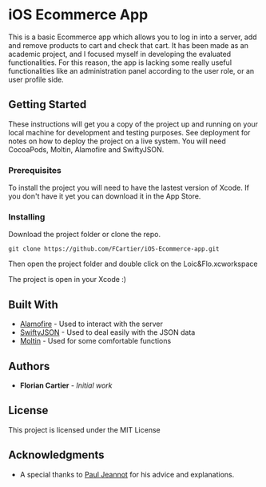 # iOS Ecommerce App

This is a basic Ecommerce app which allows you to log in into a server, add and remove products to cart and check that cart.
It has been made as an academic project, and I focused myself in developing the evaluated functionalities. For this reason, the app is lacking some really useful functionalities like an administration panel according to the user role, or an user profile side.

## Getting Started

These instructions will get you a copy of the project up and running on your local machine for development and testing purposes. See deployment for notes on how to deploy the project on a live system.
You will need CocoaPods, Moltin, Alamofire and SwiftyJSON.

### Prerequisites

To install the project you will need to have the lastest version of Xcode. If you don't have it yet you can download it in the App Store.

### Installing

Download the project folder or clone the repo.

```
git clone https://github.com/FCartier/iOS-Ecommerce-app.git
```

Then open the project folder and double click on the Loic&Flo.xcworkspace

The project is open in your Xcode :)

## Built With

* [Alamofire](https://github.com/Alamofire/Alamofire) - Used to interact with the server
* [SwiftyJSON](https://github.com/SwiftyJSON/SwiftyJSON) - Used to deal easily with the JSON data
* [Moltin](https://www.moltin.com) - Used for some comfortable functions

## Authors

* **Florian Cartier** - *Initial work*

## License

This project is licensed under the MIT License

## Acknowledgments

* A special thanks to [Paul Jeannot](https://github.com/pauljeannot) for his advice and explanations.
